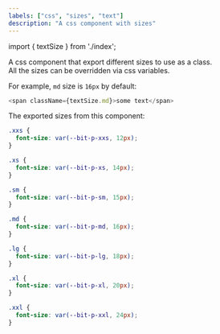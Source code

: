 ```yaml
---
labels: ["css", "sizes", "text"]
description: "A css component with sizes"
---
```


import { textSize } from './index';

A css component that export different sizes to use as a class.  
All the sizes can be overridden via css variables.

For example, `md` size is `16px` by default:

```js live=true
<span className={textSize.md}>some text</span>
```

The exported sizes from this component:

```css
.xxs {
  font-size: var(--bit-p-xxs, 12px);
}

.xs {
  font-size: var(--bit-p-xs, 14px);
}

.sm {
  font-size: var(--bit-p-sm, 15px);
}

.md {
  font-size: var(--bit-p-md, 16px);
}

.lg {
  font-size: var(--bit-p-lg, 18px);
}

.xl {
  font-size: var(--bit-p-xl, 20px);
}

.xxl {
  font-size: var(--bit-p-xxl, 24px);
}
```
